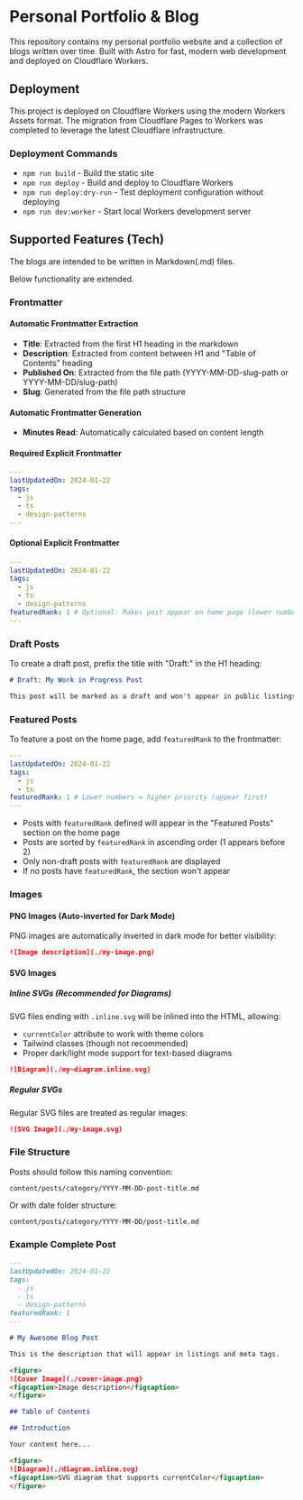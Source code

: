 # Personal Portfolio & Blog

This repository contains my personal portfolio website and a collection of blogs written over time. Built with Astro for fast, modern web development and deployed on Cloudflare Workers.

## Deployment

This project is deployed on Cloudflare Workers using the modern Workers Assets format. The migration from Cloudflare Pages to Workers was completed to leverage the latest Cloudflare infrastructure.

### Deployment Commands

- `npm run build` - Build the static site
- `npm run deploy` - Build and deploy to Cloudflare Workers
- `npm run deploy:dry-run` - Test deployment configuration without deploying
- `npm run dev:worker` - Start local Workers development server

## Supported Features (Tech)

The blogs are intended to be written in Markdown(.md) files.

Below functionality are extended.

### Frontmatter

#### Automatic Frontmatter Extraction

- **Title**: Extracted from the first H1 heading in the markdown
- **Description**: Extracted from content between H1 and "Table of Contents" heading
- **Published On**: Extracted from the file path (YYYY-MM-DD-slug-path or YYYY-MM-DD/slug-path)
- **Slug**: Generated from the file path structure

#### Automatic Frontmatter Generation

- **Minutes Read**: Automatically calculated based on content length

#### Required Explicit Frontmatter

```yaml
---
lastUpdatedOn: 2024-01-22
tags:
  - js
  - ts
  - design-patterns
---
```

#### Optional Explicit Frontmatter

```yaml
---
lastUpdatedOn: 2024-01-22
tags:
  - js
  - ts
  - design-patterns
featuredRank: 1 # Optional: Makes post appear on home page (lower numbers = higher priority)
---
```

### Draft Posts

To create a draft post, prefix the title with "Draft:" in the H1 heading:

```markdown
# Draft: My Work in Progress Post

This post will be marked as a draft and won't appear in public listings.
```

### Featured Posts

To feature a post on the home page, add `featuredRank` to the frontmatter:

```yaml
---
lastUpdatedOn: 2024-01-22
tags:
  - js
  - ts
featuredRank: 1 # Lower numbers = higher priority (appear first)
---
```

- Posts with `featuredRank` defined will appear in the "Featured Posts" section on the home page
- Posts are sorted by `featuredRank` in ascending order (1 appears before 2)
- Only non-draft posts with `featuredRank` are displayed
- If no posts have `featuredRank`, the section won't appear

### Images

#### PNG Images (Auto-inverted for Dark Mode)

PNG images are automatically inverted in dark mode for better visibility:

```markdown
![Image description](./my-image.png)
```

#### SVG Images

##### Inline SVGs (Recommended for Diagrams)

SVG files ending with `.inline.svg` will be inlined into the HTML, allowing:

- `currentColor` attribute to work with theme colors
- Tailwind classes (though not recommended)
- Proper dark/light mode support for text-based diagrams

```markdown
![Diagram](./my-diagram.inline.svg)
```

##### Regular SVGs

Regular SVG files are treated as regular images:

```markdown
![SVG Image](./my-image.svg)
```

### File Structure

Posts should follow this naming convention:

```
content/posts/category/YYYY-MM-DD-post-title.md
```

Or with date folder structure:

```
content/posts/category/YYYY-MM-DD/post-title.md
```

### Example Complete Post

```markdown
---
lastUpdatedOn: 2024-01-22
tags:
  - js
  - ts
  - design-patterns
featuredRank: 1
---

# My Awesome Blog Post

This is the description that will appear in listings and meta tags.

<figure>
![Cover Image](./cover-image.png)
<figcaption>Image description</figcaption>
</figure>

## Table of Contents

## Introduction

Your content here...

<figure>
![Diagram](./diagram.inline.svg)
<figcaption>SVG diagram that supports currentColor</figcaption>
</figure>
```

